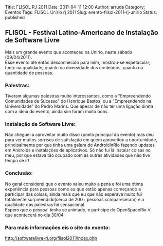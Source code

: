 Title: FLISOL RJ 2011
Date: 2011-04-11 12:00
Author: arruda
Category: Eventos
Tags: FLISOL Unirio rj 2011
Slug: evento-flisol-2011-rj-unirio
Status: published

FLISOL - Festival Latino-Americano de Instalação de Software Livre
------------------------------------------------------------------

Mais um grande evento que aconteceu na Unirio, neste sábado (09/04/2011).  
Esse evento até então desconhecido para mim, mostrou-se espetacular, tanto na qualidade, quanto na diversidade dos conteúdos, quanto na quantidade de pessoas.

### Palestras:

Tiveram algumas palestras muito interessantes, como a "Empreendendo Comunidades de Sucesso" do Henrique Bastos, ou a "Empreendendo na Universidade" do Pedro Marins. Que apesar de não ter uma ligação direta com a ideia do evento, ainda sim foram muito bons.

### Instalação de Software Livre:

Não cheguei a aproveitar muito disso (ponto principal do evento) mas deu para ver muitos sorrisos de satisfação em quem aproveitou a oportunidade, principalmente por que tinha uma galera do AndroidInRio fazendo updates em Androids e instalações de aplicativos. Só não fui lá instalar coisas no meu, por que estava tão ocupado com as outras atividades que não tive tempo de ir!

### Conclusão:

No geral considerei que o evento valeu muito a pena e foi uma ótima experiência para pessoas como eu que estão apenas começando a participar das coisas, ainda mais que eu que não esperava muito fui totalmente surpreendido(cerca de 200+ pessoas compareceram) e a qualidade das palestras foi sensacional.  
Espero que o pessoal tenha se animado, e participe do OpenSpaceRio V que acontecerá no dia 30/04.

### Para mais informações eis o site do evento:

<http://softwarelivre-rj.org/flisol2011/index.php>
